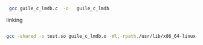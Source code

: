 


```bash

 gcc guile_c_lmdb.c  -o   guile_c_lmdb

```

linking 
```bash

gcc -shared -o test.so guile_c_lmdb.o -Wl,-rpath,/usr/lib/x86_64-linux-gnu -lm -llmdb
```